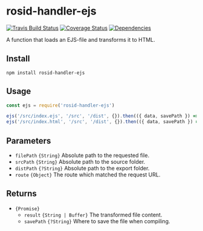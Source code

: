 # rosid-handler-ejs

[![Travis Build Status](https://travis-ci.org/electerious/rosid-handler-ejs.svg?branch=master)](https://travis-ci.org/electerious/rosid-handler-ejs) [![Coverage Status](https://coveralls.io/repos/github/electerious/rosid-handler-ejs/badge.svg?branch=master)](https://coveralls.io/github/electerious/rosid-handler-ejs?branch=master) [![Dependencies](https://david-dm.org/electerious/rosid-handler-ejs.svg)](https://david-dm.org/electerious/rosid-handler-ejs#info=dependencies)

A function that loads an EJS-file and transforms it to HTML.

## Install

```
npm install rosid-handler-ejs
```

## Usage

```js
const ejs = require('rosid-handler-ejs')

ejs('/src/index.ejs', '/src', '/dist', {}).then(({ data, savePath }) => {})
ejs('/src/index.html', '/src', '/dist', {}).then(({ data, savePath }) => {})
```

## Parameters

- `filePath` `{String}` Absolute path to the requested file.
- `srcPath` `{String}` Absolute path to the source folder.
- `distPath` `{?String}` Absolute path to the export folder.
- `route` `{Object}` The route which matched the request URL.

## Returns

- `{Promise}`
	- `result` `{String | Buffer}` The transformed file content.
	- `savePath` `{?String}` Where to save the file when compiling.